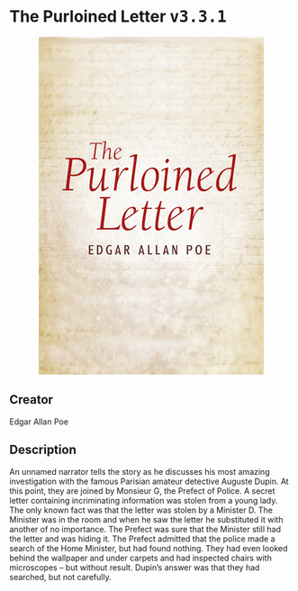 
# The Purloined Letter <kbd>v3.3.1</kbd>

<center>
  <img src="./cover-1024.jpg"/>
</center>

## Creator
Edgar Allan Poe

## Description
<p>An unnamed narrator tells the story as he discusses his most amazing investigation with the famous Parisian amateur detective Auguste Dupin. At this point, they are joined by Monsieur G, the Prefect of Police. A secret letter containing incriminating information was stolen from a young lady. The only known fact was that the letter was stolen by a Minister D. The Minister was in the room and when he saw the letter he substituted it with another of no importance. The Prefect was sure that the Minister still had the letter and was hiding it. The Prefect admitted that the police made ​​a search of the Home Minister, but had found nothing. They had even looked behind the wallpaper and under carpets and had inspected chairs with microscopes – but without result. Dupin’s answer was that they had searched, but not carefully.</p>
